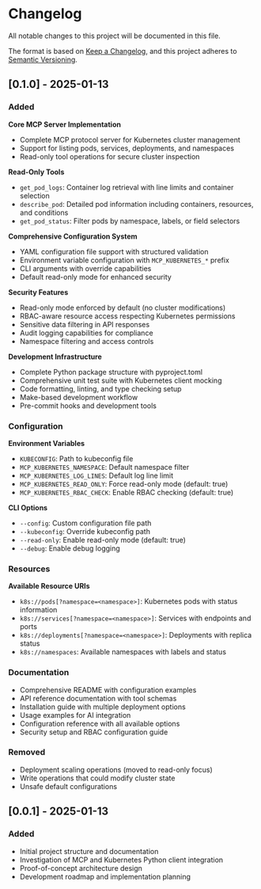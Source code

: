 # Changelog

All notable changes to this project will be documented in this file.

The format is based on [Keep a Changelog](https://keepachangelog.com/en/1.0.0/),
and this project adheres to [Semantic Versioning](https://semver.org/spec/v2.0.0.html).

## [0.1.0] - 2025-01-13

### Added

**Core MCP Server Implementation**
- Complete MCP protocol server for Kubernetes cluster management
- Support for listing pods, services, deployments, and namespaces
- Read-only tool operations for secure cluster inspection

**Read-Only Tools**
- `get_pod_logs`: Container log retrieval with line limits and container selection
- `describe_pod`: Detailed pod information including containers, resources, and conditions  
- `get_pod_status`: Filter pods by namespace, labels, or field selectors

**Comprehensive Configuration System**
- YAML configuration file support with structured validation
- Environment variable configuration with `MCP_KUBERNETES_*` prefix
- CLI arguments with override capabilities
- Default read-only mode for enhanced security

**Security Features**
- Read-only mode enforced by default (no cluster modifications)
- RBAC-aware resource access respecting Kubernetes permissions
- Sensitive data filtering in API responses
- Audit logging capabilities for compliance
- Namespace filtering and access controls

**Development Infrastructure**
- Complete Python package structure with pyproject.toml
- Comprehensive unit test suite with Kubernetes client mocking
- Code formatting, linting, and type checking setup
- Make-based development workflow
- Pre-commit hooks and development tools

### Configuration

**Environment Variables**
- `KUBECONFIG`: Path to kubeconfig file
- `MCP_KUBERNETES_NAMESPACE`: Default namespace filter
- `MCP_KUBERNETES_LOG_LINES`: Default log line limit
- `MCP_KUBERNETES_READ_ONLY`: Force read-only mode (default: true)
- `MCP_KUBERNETES_RBAC_CHECK`: Enable RBAC checking (default: true)

**CLI Options**
- `--config`: Custom configuration file path
- `--kubeconfig`: Override kubeconfig path
- `--read-only`: Enable read-only mode (default: true)
- `--debug`: Enable debug logging

### Resources

**Available Resource URIs**
- `k8s://pods[?namespace=<namespace>]`: Kubernetes pods with status information
- `k8s://services[?namespace=<namespace>]`: Services with endpoints and ports
- `k8s://deployments[?namespace=<namespace>]`: Deployments with replica status
- `k8s://namespaces`: Available namespaces with labels and status

### Documentation
- Comprehensive README with configuration examples
- API reference documentation with tool schemas
- Installation guide with multiple deployment options
- Usage examples for AI integration
- Configuration reference with all available options
- Security setup and RBAC configuration guide

### Removed
- Deployment scaling operations (moved to read-only focus)
- Write operations that could modify cluster state
- Unsafe default configurations

## [0.0.1] - 2025-01-13

### Added
- Initial project structure and documentation
- Investigation of MCP and Kubernetes Python client integration
- Proof-of-concept architecture design
- Development roadmap and implementation planning